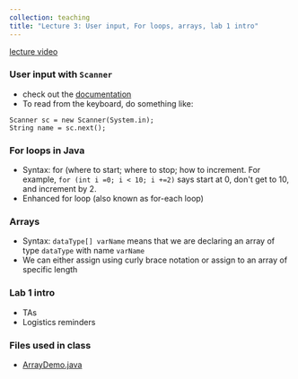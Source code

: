```yaml
---
collection: teaching
title: "Lecture 3: User input, For loops, arrays, lab 1 intro"
---
```


[lecture video]()


### User input with `Scanner`
* check out the [documentation](https://docs.oracle.com/en/java/javase/17/docs/api/java.base/java/util/Scanner.html)
* To read from the keyboard, do something like:
```
Scanner sc = new Scanner(System.in);
String name = sc.next();
```

### For loops in Java
* Syntax: for (where to start; where to stop; how to increment. For example,
	`for (int i =0; i < 10; i +=2)` says start at 0, don't get to 10, and
	increment by 2.
* Enhanced for loop (also known as for-each loop)

### Arrays
* Syntax: `dataType[] varName` means that we are declaring an array of type
	`dataType` with name `varName`
* We can either assign using curly brace notation or assign to an array of
	specific length

### Lab 1 intro
* TAs
* Logistics reminders

### Files used in class
* [ArrayDemo.java](https://lgw2.github.io/teaching/csci132-fall-2022/lectures/ArrayDemo.java)
